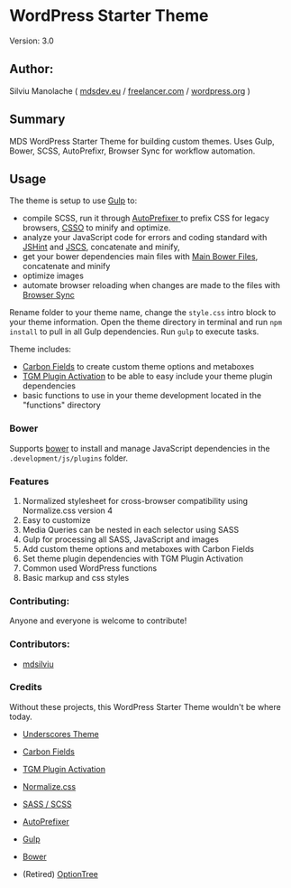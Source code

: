 # WordPress Starter Theme

Version: 3.0

## Author:

Silviu Manolache ( [mdsdev.eu](http://mdsdev.eu/) / [freelancer.com](https://www.freelancer.com/u/MDSilviu.html?action=hireme&track-hireme-textlink=1&track-type=textLink&ft_prog=HML&ft_prog_id=12011265) / [wordpress.org](https://profiles.wordpress.org/mdsilviu/) )

## Summary

MDS WordPress Starter Theme for building custom themes. Uses Gulp, Bower, SCSS, AutoPrefixr, Browser Sync for workflow automation.

## Usage

The theme is setup to use [Gulp](http://gulpjs.com/) to:

- compile SCSS, run it through [AutoPrefixer ](https://github.com/ai/autoprefixer) to prefix CSS for legacy browsers, [CSSO](https://github.com/css/csso) to minify and optimize.
- analyze your JavaScript code for errors and coding standard with [JSHint](http://jshint.com/) and [JSCS](http://jscs.info/), concatenate and minify,
- get your bower dependencies main files with [Main Bower Files](https://github.com/ck86/main-bower-files), concatenate and minify
- optimize images
- automate browser reloading when changes are made to the files with [Browser Sync](https://www.browsersync.io/)

Rename folder to your theme name, change the `style.css` intro block to your theme information. Open the theme directory in terminal and run `npm install` to pull in all Gulp dependencies. Run `gulp` to execute tasks.

Theme includes:
- [Carbon Fields](https://github.com/htmlburger/carbon-fields/) to create custom theme options and metaboxes
- [TGM Plugin Activation](http://tgmpluginactivation.com/) to be able to easy include your theme plugin dependencies
- basic functions to use in your theme development located in the "functions" directory

### Bower

Supports [bower](https://github.com/bower/bower) to install and manage JavaScript dependencies in the `.development/js/plugins` folder.

### Features

1. Normalized stylesheet for cross-browser compatibility using Normalize.css version 4
2. Easy to customize
3. Media Queries can be nested in each selector using SASS
4. Gulp for processing all SASS, JavaScript and images
5. Add custom theme options and metaboxes with Carbon Fields
6. Set theme plugin dependencies with TGM Plugin Activation
7. Common used WordPress functions
8. Basic markup and css styles

### Contributing:

Anyone and everyone is welcome to contribute!

### Contributors:

- [mdsilviu](http://mdsdev.eu/)

### Credits

Without these projects, this WordPress Starter Theme wouldn't be where today.

* [Underscores Theme](https://github.com/Automattic/_s)
* [Carbon Fields](https://github.com/htmlburger/carbon-fields)
* [TGM Plugin Activation](http://tgmpluginactivation.com/)
* [Normalize.css](http://necolas.github.com/normalize.css)
* [SASS / SCSS](http://sass-lang.com/)
* [AutoPrefixer](https://github.com/ai/autoprefixer)
* [Gulp](http://gulpjs.com/)
* [Bower](http://bower.io/)

* (Retired) [OptionTree](https://wordpress.org/plugins/option-tree/)
